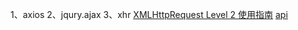 1、axios
2、jqury.ajax
3、xhr
[XMLHttpRequest Level 2 使用指南](http://www.ruanyifeng.com/blog/2012/09/xmlhttprequest_level_2.html)
[api](https://developer.mozilla.org/zh-CN/docs/Web/API/XMLHttpRequest/readyState)